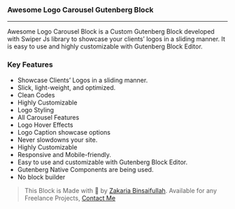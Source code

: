 ### Awesome Logo Carousel Gutenberg Block
-----------------------------------------
Awesome Logo Carousel Block is a Custom Gutenberg Block developed with Swiper Js library to showcase your clients’ logos in a sliding manner. It is easy to use and highly customizable with Gutenberg Block Editor.

### Key Features
* Showcase Clients’ Logos in a sliding manner.
* Slick, light-weight, and optimized.
* Clean Codes
* Highly Customizable
* Logo Styling
* All Carousel Features
* Logo Hover Effects
* Logo Caption showcase options
* Never slowdowns your site.
* Highly Customizable
* Responsive and Mobile-friendly.
* Easy to use and customizable with Gutenberg Block Editor.
* Gutenberg Native Components are being used.
* No block builder

> This Block is Made with 💓 by [Zakaria Binsaifullah](https://makegutenblock.com).
> Available for any Freelance Projects, [Contact Me](https://makegutenblock.com/contact/)

